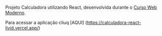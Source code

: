 
Projeto Calculadora utilizando React, desenvolvida durante o [Curso Web Moderno](https://www.udemy.com/course/curso-web/).

Para acessar a aplicação cliuq [AQUI] (https://calculadora-react-livid.vercel.app/)
